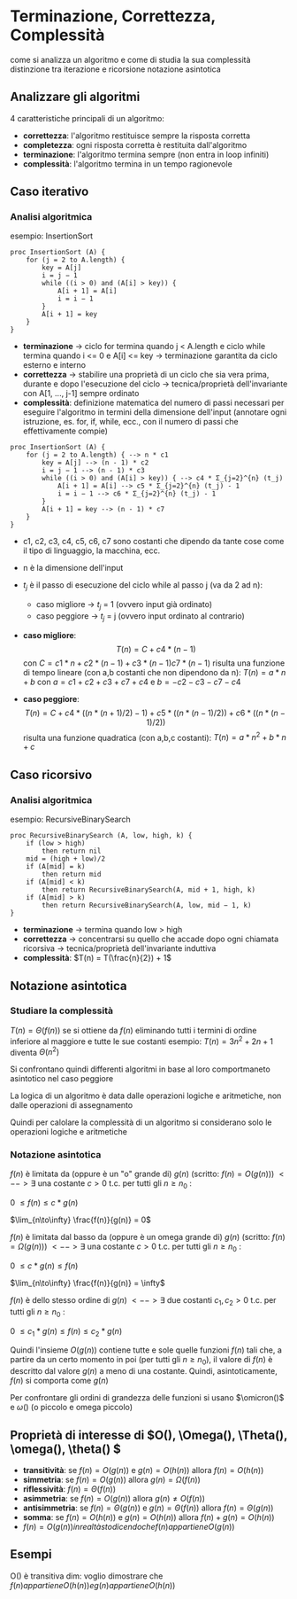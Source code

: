 # Terminazione, Correttezza, Complessità
come si analizza un algoritmo e come di studia la sua complessità
distinzione tra iterazione e ricorsione
notazione asintotica

## Analizzare gli algoritmi
4 caratteristiche principali di un algoritmo:
- **correttezza**: l'algoritmo restituisce sempre la risposta corretta
- **completezza**: ogni risposta corretta è restituita dall'algoritmo
- **terminazione**: l'algoritmo termina sempre (non entra in loop infiniti)
- **complessità**: l'algoritmo termina in un tempo ragionevole

## Caso iterativo
### Analisi algoritmica
esempio: InsertionSort
```pseudocode
proc InsertionSort (A) {
    for (j = 2 to A.length) {
        key = A[j]
        i = j − 1
        while ((i > 0) and (A[i] > key)) {
            A[i + 1] = A[i]
            i = i − 1
        }
        A[i + 1] = key
    }
}
```
- **terminazione** -> ciclo for termina quando j < A.length e ciclo while termina quando i <= 0 e A[i] <= key -> terminazione garantita da ciclo esterno e interno
- **correttezza** -> stabilire una proprietà di un ciclo che sia vera prima, durante e dopo l'esecuzione del ciclo -> tecnica/proprietà dell'invariante con A[1, ..., j-1] sempre ordinato
- **complessità**: definizione matematica del numero di passi necessari per eseguire l'algoritmo in termini della dimensione dell'input (annotare ogni istruzione, es. for, if, while, ecc., con il numero di passi che effettivamente compie)
```pseudocode
proc InsertionSort (A) {
    for (j = 2 to A.length) { --> n * c1
        key = A[j] --> (n - 1) * c2
        i = j − 1 --> (n - 1) * c3
        while ((i > 0) and (A[i] > key)) { --> c4 * Σ_{j=2}^{n} (t_j)
            A[i + 1] = A[i] --> c5 * Σ_{j=2}^{n} (t_j) - 1
            i = i − 1 --> c6 * Σ_{j=2}^{n} (t_j) - 1
        }
        A[i + 1] = key --> (n - 1) * c7
    }
}
```
- c1, c2, c3, c4, c5, c6, c7 sono costanti che dipendo da tante cose come il tipo di linguaggio, la macchina, ecc.
- n è la dimensione dell'input
- $t_j$ è il passo di esecuzione del ciclo while al passo j (va da 2 ad n):
    - caso migliore -> $t_j$ = 1 (ovvero input già ordinato)
    - caso peggiore -> $t_j$ = j (ovvero input ordinato al contrario)

- **caso migliore**:
$$T(n) = C + c4 * (n - 1)$$
con $C = c1 * n + c2 * (n - 1) + c3 * (n - 1) c7 * (n - 1)$ 
risulta una funzione di tempo lineare (con a,b costanti che non dipendono da n):
$T(n) = a * n + b$
con $a = c1 + c2 + c3 + c7+ c4$ e $b = -c2 - c3 - c7 - c4$

- **caso peggiore**: $$T(n) = C + c4 * ( (n * (n + 1) / 2) - 1) + c5 * ( (n * (n - 1) / 2) ) + c6 * ( (n * (n - 1) / 2) )$$
risulta una funzione quadratica (con a,b,c costanti):
$T(n) = a * n^2 + b * n + c$

## Caso ricorsivo
### Analisi algoritmica
esempio: RecursiveBinarySearch
```pseudocode
proc RecursiveBinarySearch (A, low, high, k) {
    if (low > high)
        then return nil
    mid = (high + low)/2
    if (A[mid] = k)
        then return mid
    if (A[mid] < k)
        then return RecursiveBinarySearch(A, mid + 1, high, k)
    if (A[mid] > k)
        then return RecursiveBinarySearch(A, low, mid − 1, k)
}
```
- **terminazione** -> termina quando low > high
- **correttezza** -> concentrarsi su quello che accade dopo ogni chiamata ricorsiva -> tecnica/proprietà dell'invariante induttiva
- **complessità**:
$T(n) = T(\frac{n}{2}) + 1$

## Notazione asintotica
### Studiare la complessità
$T(n) = \Theta(f(n))$ se si ottiene da $f(n)$ eliminando tutti i termini di ordine inferiore al maggiore e tutte le sue costanti
esempio: $T(n) = 3n^2 + 2n + 1$ diventa $\Theta(n^2)$

Si confrontano quindi differenti algoritmi in base al loro comportmaneto asintotico nel caso peggiore

La logica di un algoritmo è data dalle operazioni logiche e aritmetiche, non dalle operazioni di assegnamento

Quindi per calolare la complessità di un algoritmo si considerano solo le operazioni logiche e aritmetiche

### Notazione asintotica
$f(n)$ è limitata da (oppure è un "o" grande di) $g(n)$ (scritto: $f(n) = O(g(n))$) $<--> \exists$ una costante $c > 0$ t.c. per tutti gli $n \geq n_0$ : 

0 $\leq f(n) \leq c * g(n)$

$\lim_{n\to\infty} \frac{f(n)}{g(n)} = 0$

$f(n)$ è limitata dal basso da (oppure è un omega grande di) $g(n)$ (scritto: $f(n) = \Omega(g(n))$) $<--> \exists$ una costante $c > 0$ t.c. per tutti gli $n \geq n_0$ : 

0 $\leq c * g(n) \leq f(n)$

$\lim_{n\to\infty} \frac{f(n)}{g(n)} = \infty$

$f(n)$ è dello stesso ordine di $g(n)$ $<--> \exists$ due costanti $c_1, c_2 > 0$ t.c. per tutti gli $n \geq n_0$ :

0 $\leq c_1 * g(n) \leq f(n) \leq c_2 * g(n)$

Quindi l'insieme $O(g(n))$ contiene tutte e sole quelle funzioni $f(n)$ tali che, a partire da un certo momento in poi (per tutti gli $n ≥ n_0$), il valore di $f(n)$ è descritto dal valore $g(n)$ a meno di una costante. Quindi, asintoticamente, $f(n)$ si comporta come $g(n)$

Per confrontare gli ordini di grandezza delle funzioni si usano $\omicron()$ e $\omega()$ (o piccolo e omega piccolo)


## Proprietà di interesse di $O(), \Omega(), \Theta(), \omega(), \theta() $
- **transitività**: se $f(n) = O(g(n))$ e $g(n) = O(h(n))$ allora $f(n) = O(h(n))$
- **simmetria**: se $f(n) = O(g(n))$ allora $g(n) = \Omega(f(n))$
- **riflessività**: $f(n) = \Theta(f(n))$
- **asimmetria**: se $f(n) = O(g(n))$ allora $g(n) \neq O(f(n))$
- **antisimmetria**: se $f(n) = \Theta(g(n))$ e $g(n) = \Theta(f(n))$ allora $f(n) = \Theta(g(n))$
- **somma**: se $f(n) = O(h(n))$ e $g(n) = O(h(n))$ allora $f(n) + g(n) = O(h(n))$
- $f(n) = O(g(n)) in realtà sto dicendo che f(n) appartiene O(g(n))$

## Esempi
O() è transitiva
dim: voglio dimostrare che $f(n) appartiene O(h(n)) e g(n) appartiene O(h(n))$
